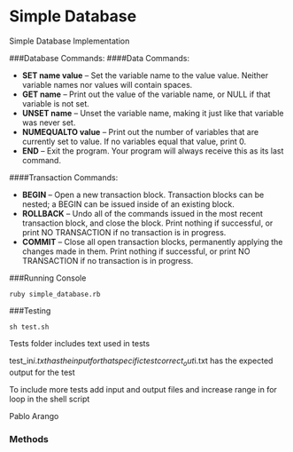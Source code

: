 # Simple Database
Simple Database Implementation

###Database Commands:
####Data Commands:
* **SET name value** – Set the variable name to the value value. Neither variable 
 names nor values will contain spaces.
* **GET name** – Print out the value of the variable name, or NULL if that variable 
 is not set.
* **UNSET name** – Unset the variable name, making it just like that variable was 
 never set.
* **NUMEQUALTO value** – Print out the number of variables that are currently set 
 to value. If no variables equal that value, print 0.
* **END** – Exit the program. Your program will always receive this as its last 
 command.

####Transaction Commands:
* **BEGIN** – Open a new transaction block. Transaction blocks can be nested; a 
 BEGIN can be issued inside of an existing block.
* **ROLLBACK** – Undo all of the commands issued in the most recent transaction 
 block, and close the block. Print nothing if successful, or print NO 
 TRANSACTION if no transaction is in progress.
* **COMMIT** – Close all open transaction blocks, permanently applying the changes 
 made in them. Print nothing if successful, or print NO TRANSACTION if no 
 transaction is in progress.


###Running Console

```
ruby simple_database.rb
```

###Testing

```
sh test.sh
```
Tests folder includes text used in tests

test_in$i.txt has the input for that specific test
correct_out$i.txt has the expected output for the test

To include more tests add input and output files and increase range in for loop in 
the shell script



Pablo Arango


### Methods